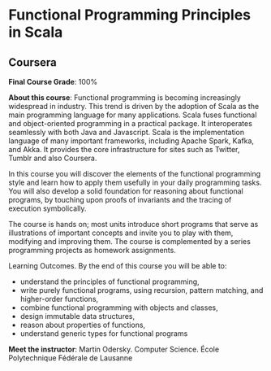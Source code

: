 # Functional Programming Principles in Scala
## Coursera

**Final Course Grade**: 100%

**About this course**: Functional programming is becoming increasingly widespread in industry. This trend is driven by the adoption of Scala as the main programming language for many applications. Scala fuses functional and object-oriented programming in a practical package. It interoperates seamlessly with both Java and Javascript. Scala is the implementation language of many important frameworks, including Apache Spark, Kafka, and Akka. It provides the core infrastructure for sites such as Twitter, Tumblr and also Coursera.

In this course you will discover the elements of the functional programming style and learn how to apply them usefully in your daily programming tasks. You will also develop a solid foundation for reasoning about functional programs, by touching upon proofs of invariants and the tracing of execution symbolically.

The course is hands on; most units introduce short programs that serve as illustrations of important concepts and invite you to play with them, modifying and improving them. The course is complemented by a series programming projects as homework assignments.

Learning Outcomes. By the end of this course you will be able to:

 - understand the principles of functional programming,
 - write purely functional programs, using recursion,
   pattern matching, and higher-order functions,
 - combine functional programming with objects and classes,
 - design immutable data structures,
 - reason about properties of functions,
 - understand generic types for functional programs

**Meet the instructor**: Martin Odersky. Computer Science. École Polytechnique Fédérale de Lausanne
